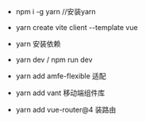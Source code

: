 - npm i -g yarn //安装yarn
- yarn create vite client --template vue

- yarn 安装依赖
- yarn dev  /  npm run dev

- yarn add amfe-flexible  适配

- yarn add vant 移动端组件库

- yarn add vue-router@4 装路由
